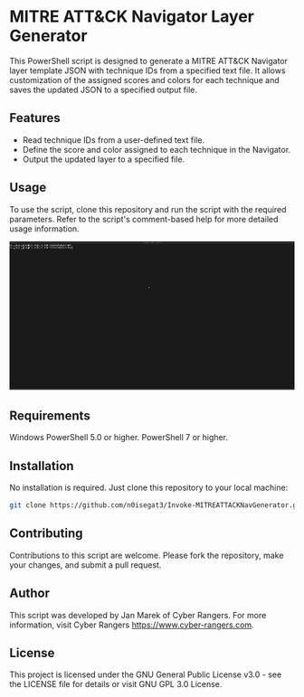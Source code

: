 # MITRE ATT&CK Navigator Layer Generator

This PowerShell script is designed to generate a MITRE ATT&CK Navigator layer template JSON with technique IDs from a specified text file. It allows customization of the assigned scores and colors for each technique and saves the updated JSON to a specified output file.

## Features

- Read technique IDs from a user-defined text file.
- Define the score and color assigned to each technique in the Navigator.
- Output the updated layer to a specified file.

## Usage

To use the script, clone this repository and run the script with the required parameters. Refer to the script's comment-based help for more detailed usage information.

<img src="assets/usage1.gif" alt="Use the script" width="600"/>

## Requirements

Windows PowerShell 5.0 or higher.
PowerShell 7 or higher.

## Installation

No installation is required. Just clone this repository to your local machine:

```bash
git clone https://github.com/n0isegat3/Invoke-MITREATTACKNavGenerator.git
```

## Contributing

Contributions to this script are welcome. Please fork the repository, make your changes, and submit a pull request.

## Author

This script was developed by Jan Marek of Cyber Rangers. For more information, visit Cyber Rangers https://www.cyber-rangers.com.

## License

This project is licensed under the GNU General Public License v3.0 - see the LICENSE file for details or visit GNU GPL 3.0 License.